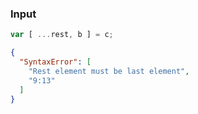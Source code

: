 ### Input
```js
var [ ...rest, b ] = c;
```

```json
{
  "SyntaxError": [
    "Rest element must be last element",
    "9:13"
  ]
}
```
